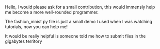 Hello, I would please ask for a small contribution, this would immensly help me become a more well-rounded programmer.

The fashion_mnist py file is just a small demo I used when I was watching tutorials, now you can help me!

It would be really helpful is someone told me how to submit files in the gigabytes territory
